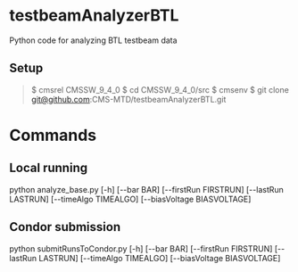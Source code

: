 # testbeamAnalyzerBTL
Python code for analyzing BTL testbeam data

## Setup

>$ cmsrel CMSSW_9_4_0
>$ cd CMSSW_9_4_0/src
>$ cmsenv
>$ git clone git@github.com:CMS-MTD/testbeamAnalyzerBTL.git


# Commands
## Local running
python analyze_base.py [-h] [--bar BAR] [--firstRun FIRSTRUN] [--lastRun LASTRUN] [--timeAlgo TIMEALGO] [--biasVoltage BIASVOLTAGE]

## Condor submission
python submitRunsToCondor.py [-h] [--bar BAR] [--firstRun FIRSTRUN] [--lastRun LASTRUN] [--timeAlgo TIMEALGO] [--biasVoltage BIASVOLTAGE]
